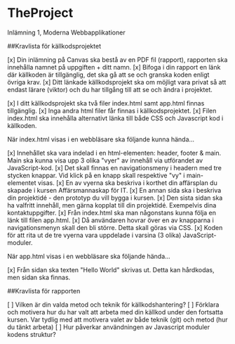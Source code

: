 # TheProject
Inlämning 1, Moderna Webbapplikationer

##Kravlista för källkodsprojektet

[x] Din inlämning på Canvas ska bestå av en PDF fil (rapport), rapporten ska innehålla namnet på uppgiften + ditt namn.	
[x] Bifoga i din rapport en länk där källkoden är tillgänglig, det ska gå att se och granska koden enligt övriga krav.
[x] Ditt länkade källkodsprojekt ska om möjligt vara privat så att endast lärare (viktor) och du har tillgång till att se och ändra i projektet.

[x] I ditt källkodsprojekt ska två filer index.html samt app.html finnas tillgänglig.
[x] Inga andra html filer får finnas i källkodsprojektet.
[x] Filen index.html ska innehålla alternativt länka till både CSS och Javascript kod i källkoden.
 

När index.html visas i en webbläsare ska följande kunna hända...

[x] Innehållet ska vara indelad i en html-elementen: header, footer & main. Main ska kunna visa upp 3 olika "vyer" av innehåll via utförandet av JavaScript-kod.
[x] Det skall finnas en navigationsmeny i headern med tre stycken knappar. Vid klick på en knapp skall respektive "vy" i main-elementet visas. 
[x] En av vyerna ska beskriva i korthet din affärsplan du skapade i kursen Affärsmannaskap för IT.
[x] En annan sida ska i beskriva din projektidé - den prototyp du vill bygga i kursen.
[x] Den sista sidan ska ha valfritt innehåll, men gärna kopplat till din projektidé. Exempelvis dina kontaktuppgifter.
[x] Från index.html ska man någonstans kunna följa en länk till filen app.html.
[x] Då användaren hovrar över en av knapparna i navigationsmenyn skall den bli större. Detta skall göras via CSS.
[x] Koden för att rita ut de tre vyerna vara uppdelade i varsina (3 olika) JavaScript-moduler.
 

När app.html visas i en webbläsare ska följande hända...

[x] Från sidan ska texten "Hello World" skrivas ut. Detta kan hårdkodas, men sidan ska finnas.
 
##Kravlista för rapporten

[ ] Vilken är din valda metod och teknik för källkodshantering?
[ ] Förklara och motivera hur du har valt att arbeta med din källkod under den fortsatta kursen. Var tydlig med att motivera valet av både teknik (git) och metod (hur du tänkt arbeta)
[ ] Hur påverkar användningen av Javascript moduler kodens struktur?